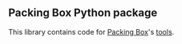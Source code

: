 ## Packing Box Python package

This library contains code for [Packing Box](https://github.com/packing-box/docker-packing-box)'s [tools](https://github.com/packing-box/docker-packing-box/tree/main/files/tools).
